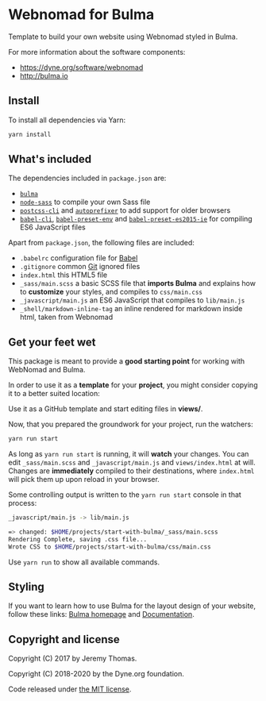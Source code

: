 # Webnomad for Bulma

Template to build your own website using Webnomad styled in Bulma.

For more information about the software components:

- https://dyne.org/software/webnomad
- http://bulma.io

## Install

To install all dependencies via Yarn:

```sh
yarn install
```

## What's included

The dependencies included in `package.json` are:

* <code>[bulma](https://github.com/jgthms/bulma)</code>
* <code>[node-sass](https://github.com/sass/node-sass)</code> to compile your own Sass file
* <code>[postcss-cli](https://github.com/postcss/postcss-cli)</code> and <code>[autoprefixer](https://github.com/postcss/autoprefixer)</code> to add support for older browsers
* <code>[babel-cli](https://babeljs.io/docs/usage/cli/)</code>, <code>[babel-preset-env](https://github.com/babel/babel-preset-env)</code> and <code>[babel-preset-es2015-ie](https://github.com/jmcriffey/babel-preset-es2015-ie)</code> for compiling ES6 JavaScript files

Apart from `package.json`, the following files are included:

* `.babelrc` configuration file for [Babel](https://babeljs.io/)
* `.gitignore` common [Git](https://git-scm.com/) ignored files
* `index.html` this HTML5 file
* `_sass/main.scss` a basic SCSS file that **imports Bulma** and explains how to **customize** your styles, and compiles to `css/main.css`
* `_javascript/main.js` an ES6 JavaScript that compiles to `lib/main.js`
* `_shell/markdown-inline-tag` an inline rendered for markdown inside html, taken from Webnomad

## Get your feet wet

This package is meant to provide a **good starting point** for working with WebNomad and Bulma.

In order to use it as a **template** for your **project**, you might consider copying it to a better suited location:

Use it as a GitHub template and start editing files in **views/**.

Now, that you prepared the groundwork for your project, run the watchers:

```sh
yarn run start
```

As long as `yarn run start` is running, it will **watch** your changes. You can edit `_sass/main.scss` and `_javascript/main.js` and `views/index.html` at will. Changes are **immediately** compiled to their destinations, where `index.html` will pick them up upon reload in your browser.

Some controlling output is written to the `yarn run start` console in that process:

```sh
_javascript/main.js -> lib/main.js

=> changed: $HOME/projects/start-with-bulma/_sass/main.scss
Rendering Complete, saving .css file...
Wrote CSS to $HOME/projects/start-with-bulma/css/main.css
```

Use `yarn run` to show all available commands.


## Styling

If you want to learn how to use Bulma for the layout design of your website, follow these links: [Bulma homepage](http://bulma.io) and [Documentation](http://bulma.io/documentation/overview/start/).

## Copyright and license

Copyright (C) 2017 by Jeremy Thomas.

Copyright (C) 2018-2020 by the Dyne.org foundation.

Code released under [the MIT license](https://github.com/jgthms/bulma-start/blob/master/LICENSE).
